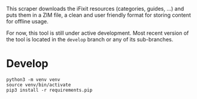 This scraper downloads the iFixit resources (categories, guides, ...) and puts them in a ZIM file, a clean and user friendly format for storing content for offline usage.

For now, this tool is still under active development. Most recent version of the tool is located in the `develop` branch or any of its sub-branches.

# Develop

```
python3 -m venv venv
source venv/bin/activate
pip3 install -r requirements.pip
```
